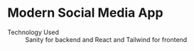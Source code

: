 <h1>Modern Social Media App</h1>
<dl>
    <dt>Technology Used</dt>
    <dd>Sanity for backend and React and Tailwind for frontend</dd>
</dl>
